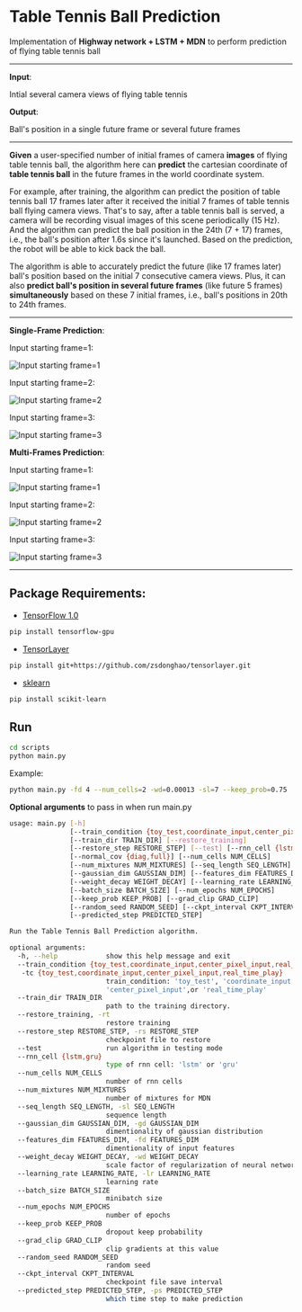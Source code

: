 # Table Tennis Ball Prediction


Implementation of **Highway network + LSTM + MDN** to perform prediction of flying table tennis ball

---

**Input**:

Intial several camera views of flying table tennis

**Output**:

Ball's position in a single future frame or several future frames

---


**Given** a user-specified number of initial frames of camera **images** of flying table tennis ball, the algorithm here can **predict** the cartesian coordinate of **table tennis ball** in the future frames in the world coordinate system. 

For example, after training, the algorithm can predict the position of table tennis ball 17 frames later after it received the initial 7 frames of table tennis ball flying camera views. That's to say, after a table tennis ball is served, a camera will be recording visual images of this scene periodically (15 Hz). And the algorithm can predict the ball position in the 24th (7 + 17) frames, i.e., the ball's position after 1.6s since it's launched. Based on the prediction, the robot will be able to kick back the ball.

The algorithm is able to accurately predict the future (like 17 frames later) ball's position based on the initial 7 consecutive camera views. Plus, it can also **predict ball's position in several future frames** (like future 5 frames) **simultaneously** based on these 7 initial frames, i.e., ball's positions in 20th to 24th frames.

---

**Single-Frame Prediction**:

Input starting frame=1:

![Input starting frame=1](https://github.com/CTTC/Ball-s-Position-Prediction-With-DL/blob/master/figures/test_single_1.png)

Input starting frame=2:

![Input starting frame=2](https://github.com/CTTC/Ball-s-Position-Prediction-With-DL/blob/master/figures/test_single_2.png)

Input starting frame=3:

![Input starting frame=3](https://github.com/CTTC/Ball-s-Position-Prediction-With-DL/blob/master/figures/test_single_3.png)


**Multi-Frames Prediction**:

Input starting frame=1:

![Input starting frame=1](https://github.com/CTTC/Ball-s-Position-Prediction-With-DL/blob/master/figures/test_multi_1.png)

Input starting frame=2:

![Input starting frame=2](https://github.com/CTTC/Ball-s-Position-Prediction-With-DL/blob/master/figures/test_multi_2.png)

Input starting frame=3:

![Input starting frame=3](https://github.com/CTTC/Ball-s-Position-Prediction-With-DL/blob/master/figures/test_multi_3.png)


---

## Package Requirements:
* [TensorFlow 1.0](https://www.tensorflow.org/install/install_linux)
```bash
pip install tensorflow-gpu
```

* [TensorLayer](http://tensorlayer.readthedocs.io/en/latest/)
```bash
pip install git+https://github.com/zsdonghao/tensorlayer.git
```
* [sklearn](http://scikit-learn.org/)
```bash
pip install scikit-learn
```

## Run
```bash
cd scripts
python main.py
```

Example:
```bash
python main.py -fd 4 --num_cells=2 -wd=0.00013 -sl=7 --keep_prob=0.75
```

**Optional arguments** to pass in when run main.py
```bash
usage: main.py [-h]
               [--train_condition {toy_test,coordinate_input,center_pixel_input,real_time_play}]
               [--train_dir TRAIN_DIR] [--restore_training]
               [--restore_step RESTORE_STEP] [--test] [--rnn_cell {lstm,gru}]
               [--normal_cov {diag,full}] [--num_cells NUM_CELLS]
               [--num_mixtures NUM_MIXTURES] [--seq_length SEQ_LENGTH]
               [--gaussian_dim GAUSSIAN_DIM] [--features_dim FEATURES_DIM]
               [--weight_decay WEIGHT_DECAY] [--learning_rate LEARNING_RATE]
               [--batch_size BATCH_SIZE] [--num_epochs NUM_EPOCHS]
               [--keep_prob KEEP_PROB] [--grad_clip GRAD_CLIP]
               [--random_seed RANDOM_SEED] [--ckpt_interval CKPT_INTERVAL]
               [--predicted_step PREDICTED_STEP]

Run the Table Tennis Ball Prediction algorithm.

optional arguments:
  -h, --help            show this help message and exit
  --train_condition {toy_test,coordinate_input,center_pixel_input,real_time_play},
   -tc {toy_test,coordinate_input,center_pixel_input,real_time_play}
                        train_condition: 'toy_test', 'coordinate_input',
                        'center_pixel_input',or 'real_time_play'
  --train_dir TRAIN_DIR
                        path to the training directory.
  --restore_training, -rt
                        restore training
  --restore_step RESTORE_STEP, -rs RESTORE_STEP
                        checkpoint file to restore
  --test                run algorithm in testing mode
  --rnn_cell {lstm,gru}
                        type of rnn cell: 'lstm' or 'gru'
  --num_cells NUM_CELLS
                        number of rnn cells
  --num_mixtures NUM_MIXTURES
                        number of mixtures for MDN
  --seq_length SEQ_LENGTH, -sl SEQ_LENGTH
                        sequence length
  --gaussian_dim GAUSSIAN_DIM, -gd GAUSSIAN_DIM
                        dimentionality of gaussian distribution
  --features_dim FEATURES_DIM, -fd FEATURES_DIM
                        dimentionality of input features
  --weight_decay WEIGHT_DECAY, -wd WEIGHT_DECAY
                        scale factor of regularization of neural network
  --learning_rate LEARNING_RATE, -lr LEARNING_RATE
                        learning rate
  --batch_size BATCH_SIZE
                        minibatch size
  --num_epochs NUM_EPOCHS
                        number of epochs
  --keep_prob KEEP_PROB
                        dropout keep probability
  --grad_clip GRAD_CLIP
                        clip gradients at this value
  --random_seed RANDOM_SEED
                        random seed
  --ckpt_interval CKPT_INTERVAL
                        checkpoint file save interval
  --predicted_step PREDICTED_STEP, -ps PREDICTED_STEP
                        which time step to make prediction
```